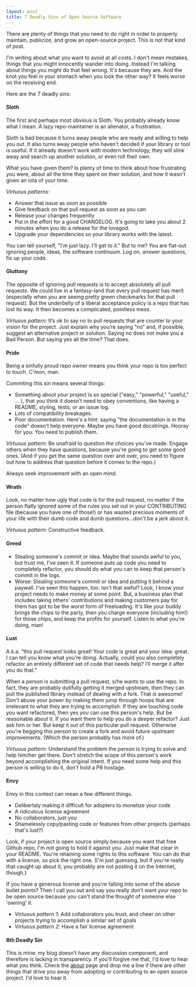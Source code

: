 ```yaml
---
layout: post
title: 7 Deadly Sins of Open Source Software
---
```


There are plenty of things that you need to do right in order to properly maintain, publicize, and grow an open-source project. This is not that kind of post.

I'm writing about what you want to avoid at all costs. I don't mean mistakes, things that you might innocently wander into doing. Instead I'm talking about things you might do that feel wrong. It's because they are. And the knot you feel in your stomach when you look the other way? It feels worse on the receiving end.

Here are the 7 deadly sins:


#### Sloth

The first and perhaps most obvious is Sloth. You probably already know what I mean. A lazy repo-maintainer is an alienator, a frustration.

Sloth is bad because it turns away people who are ready and willing to help you out. It also turns away people who haven't decided if your library or tool is useful. If it already doesn't work with modern technology, they will slink away and search up another solution, or even roll their own.

What you have given them? Is plenty of time to think about how frustrating you were, about all the time they spent on their solution, and how it wasn't given an iota of your time.

_Virtuous patterns_:

* Answer that issue as soon as possible
* Give feedback on that pull request as soon as you can
* Release your changes frequently
* Put in the effort for a good CHANGELOG. It's going to take you about 2 minutes when you do a release for the lovagod.
* Upgrade your dependencies so your library works with the latest.

You can tell yourself, "I'm just lazy. I'll get to it." But to me? You are flat-out ignoring people, ideas, the software continuum. Log on, answer questions, fix up your code.


#### Gluttony

The opposite of ignoring pull requests is to accept absolutely all pull requests. We could live in a fantasy-land that every pull request has merit (especially when you are seeing pretty green checkmarks for that pull request). But the underbelly of a liberal acceptance policy is a repo that has lost its way. It then becomes a complicated, pointless mess.

_Virtuous pattern_: It’s ok to say no to pull requests that are counter to your vision for the project. Just explain why you’re saying “no” and, if possible, suggest an alternative project or solution. Saying no does not make you a Bad Person. But saying yes all the time? That does.

#### Pride

Being a sinfully proud repo owner means you think your repo is too perfect to touch. C'mon, man.

Commiting this sin means several things:

  * Something about your project is so special ("easy," "powerful," "useful," ... ), that you think it doesn’t need to obey conventions, like having a README, styling, tests, or an issue log.
  * Lots of compatibility breakages.
  * Poor documentation. Here's a hint: saying "the documentation is in the code" doesn't help everyone. Maybe you have good docstrings. Hooray for you. You need to publish them.

_Virtuous pattern_: Be unafraid to question the choices you’ve made. Engage others when they have questions, because you're going to get some good ones. (And if you get the same question over and over, you need to figure out how to address that question before it comes to the repo.) 

Always seek improvement with an open mind.

#### Wrath

Look, no matter how ugly that code is for the pull request, no matter if the person flatly ignored some of the rules you set out in your CONTRIBUTING file (because you have one of those!) or has wasted precious moments of your life with their dumb code and dumb questions...don't be a jerk about it.

_Virtuous pattern_: Constructive feedback.

#### Greed

* Stealing someone's commit or idea. Maybe that sounds awful to you, but trust me, I've seen it. If someone puts up code you need to completely refactor, you should do what you can to keep that person's commit in the logs.
* Worse: Stealing someone's commit or idea and putting it behind a paywall. I've seen this happen, too. Isn't that awful? Look, I know your project needs to make money at some point. But, a business plan that includes taking others' contributions and making customers pay for them has got to be the worst form of freeloading. It's like your buddy brings the chips to the party, then you charge everyone (including him!) for those chips, and keep the profits for yourself. Listen to what you're doing, man!

#### Lust

A.k.a. “this pull request looks great! Your code is great and your idea: great. I can tell you know what you're doing. Actually, could you also completely refactor an entirely different set of code that needs help? I’ll merge it after you do that.”

When a person is submitting a pull request, s/he wants to use the repo. In fact, they are probably dutifully getting it merged upstream, then they can pull the published library instead of dealing with a fork. That is awesome! Don't abuse your power by making them jump through hoops that are irrelevant to what they are trying to accomplish. If they are touching code you want refactored, then yes you can use this person's help. But be reasonable about it. If you want them to help you do a deeper refactor? Just ask him or her. But keep it out of this particular pull request. Otherwise you're begging this person to create a fork and avoid future upstream improvements. (Which the person probably has more of.)

_Virtuous pattern_: Understand the problem the person is trying to solve and help him/her get there. Don't stretch the scope of this person's work beyond accomplishing the original intent. If you need some help and this person is willing to do it, don't hold a PR hostage.

#### Envy

Envy in this context can mean a few different things.

  * Delibertaly making it difficult for adopters to monetize your code
  * A ridiculous license agreement
  * No collaborators, just you
  * Shamelessly copy/pasting code or features from other projects (perhaps that's lust?)

Look, if your project is open source simply because you want that free Github repo, I'm not going to hold it against you. Just make that clear in your README. You're retaining some rights to this software. You can do that with a license, so pick the right one. (I'm just guessing, but if you're really that caught up about it, you probably are not posting it on the Internet, though.)

If you have a generous license and you're falling into some of the above bullet points? Then I call you out and say you really don't want your repo to be open source because you can't stand the thought of someone else 'owning' it.

  * _Virtuous pattern 1_: Add collaborators you trust, and cheer on other projects trying to accomplish a similar set of goals
  * _Virtuous pattern 2_: Have a fair license agreement

#### 8th Deadly Sin

This is mine: my blog doesn't have any discussion component, and therefore is lacking in transparency. If you'll forgive me that, I'd love to hear what you think. Check the [about](/about) page and drop me a line if there are other things that drive you away from adopting or contributing to an open source project. I'd love to hear it.